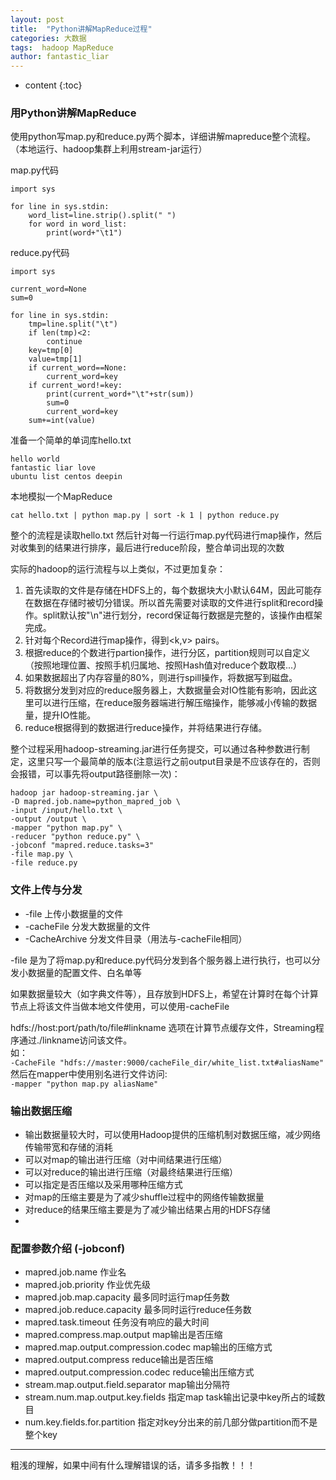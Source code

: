 ```yaml
---
layout: post
title:  "Python讲解MapReduce过程"
categories: 大数据
tags:  hadoop MapReduce
author: fantastic_liar
---
```

* content
{:toc}
### 用Python讲解MapReduce

使用python写map.py和reduce.py两个脚本，详细讲解mapreduce整个流程。（本地运行、hadoop集群上利用stream-jar运行）





map.py代码
```    
import sys

for line in sys.stdin:
    word_list=line.strip().split(" ")
    for word in word_list:
        print(word+"\t1")
```

reduce.py代码
```
import sys

current_word=None
sum=0

for line in sys.stdin:
    tmp=line.split("\t")
    if len(tmp)<2:
        continue
    key=tmp[0]
    value=tmp[1]
    if current_word==None:
        current_word=key
    if current_word!=key:
        print(current_word+"\t"+str(sum))
        sum=0
        current_word=key
    sum+=int(value)
```

准备一个简单的单词库hello.txt
```
hello world
fantastic liar love
ubuntu list centos deepin
```
本地模拟一个MapReduce

`cat hello.txt | python map.py | sort -k 1 | python reduce.py`

整个的流程是读取hello.txt 然后针对每一行运行map.py代码进行map操作，然后对收集到的结果进行排序，最后进行reduce阶段，整合单词出现的次数

实际的hadoop的运行流程与以上类似，不过更加复杂：
1. 首先读取的文件是存储在HDFS上的，每个数据块大小默认64M，因此可能存在数据在存储时被切分错误。所以首先需要对读取的文件进行split和record操作。split默认按"\n"进行划分，record保证每行数据是完整的，该操作由框架完成。
2. 针对每个Record进行map操作，得到<k,v> pairs。
3. 根据reduce的个数进行partion操作，进行分区，partition规则可以自定义（按照地理位置、按照手机归属地、按照Hash值对reduce个数取模...）
4. 如果数据超出了内存容量的80%，则进行spill操作，将数据写到磁盘。
5. 将数据分发到对应的reduce服务器上，大数据量会对IO性能有影响，因此这里可以进行压缩，在reduce服务器端进行解压缩操作，能够减小传输的数据量，提升IO性能。
6. reduce根据得到的数据进行reduce操作，并将结果进行存储。

整个过程采用hadoop-streaming.jar进行任务提交，可以通过各种参数进行制定，这里只写一个最简单的版本(注意运行之前output目录是不应该存在的，否则会报错，可以事先将output路径删除一次)：
```
hadoop jar hadoop-streaming.jar \
-D mapred.job.name=python_mapred_job \
-input /input/hello.txt \
-output /output \
-mapper "python map.py" \
-reducer "python reduce.py" \
-jobconf "mapred.reduce.tasks=3"
-file map.py \
-file reduce.py
```

### 文件上传与分发
* -file 上传小数据量的文件
* -cacheFile 分发大数据量的文件
* -CacheArchive 分发文件目录（用法与-cacheFile相同）

-file 是为了将map.py和reduce.py代码分发到各个服务器上进行执行，也可以分发小数据量的配置文件、白名单等

如果数据量较大（如字典文件等），且存放到HDFS上，希望在计算时在每个计算节点上将该文件当做本地文件使用，可以使用-cacheFile

hdfs://host:port/path/to/file#linkname 选项在计算节点缓存文件，Streaming程序通过./linkname访问该文件。  
如：  
`-CacheFile "hdfs://master:9000/cacheFile_dir/white_list.txt#aliasName"`
然后在mapper中使用别名进行文件访问:  
`-mapper "python map.py aliasName"` 

### 输出数据压缩

* 输出数据量较大时，可以使用Hadoop提供的压缩机制对数据压缩，减少网络传输带宽和存储的消耗
* 可以对map的输出进行压缩（对中间结果进行压缩）
* 可以对reduce的输出进行压缩（对最终结果进行压缩）
* 可以指定是否压缩以及采用哪种压缩方式
* 对map的压缩主要是为了减少shuffle过程中的网络传输数据量
* 对reduce的结果压缩主要是为了减少输出结果占用的HDFS存储
* 

### 配置参数介绍  (-jobconf)

* mapred.job.name 作业名
* mapred.job.priority 作业优先级
* mapred.job.map.capacity 最多同时运行map任务数
* mapred.job.reduce.capacity 最多同时运行reduce任务数
* mapred.task.timeout 任务没有响应的最大时间
* mapred.compress.map.output map输出是否压缩
* mapred.map.output.compression.codec map输出的压缩方式
* mapred.output.compress reduce输出是否压缩
* mapred.output.compression.codec reduce输出压缩方式
* stream.map.output.field.separator map输出分隔符
* stream.num.map.output.key.fields 指定map task输出记录中key所占的域数目
* num.key.fields.for.partition 指定对key分出来的前几部分做partition而不是整个key

**********************************************************************
粗浅的理解，如果中间有什么理解错误的话，请多多指教！！！



